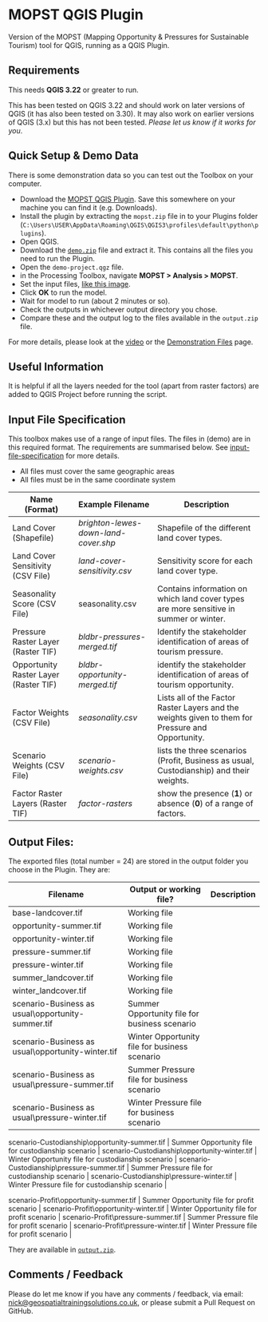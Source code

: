# MOPST QGIS Plugin
Version of the MOPST (Mapping Opportunity & Pressures for Sustainable Tourism) tool for QGIS, running as a QGIS Plugin.

## Requirements

This needs **QGIS 3.22** or greater to run.

This has been tested on QGIS 3.22 and should work on later versions of QGIS (it has also been tested on 3.30). It may also work on earlier versions of QGIS (3.x) but this has not been tested. *Please let us know if it works for you*. 

## Quick Setup & Demo Data

There is some demonstration data so you can test out the Toolbox on your computer. 

- Download the [MOPST QGIS Plugin](). Save this somewhere on your machine you can find it (e.g. Downloads). 
- Install the plugin by extracting the `mopst.zip` file in to your Plugins folder (`C:\Users\USER\AppData\Roaming\QGIS\QGIS3\profiles\default\python\plugins`).
- Open QGIS.
- Download the [`demo.zip`]() file and extract it. This contains all the files you need to run the Plugin. 
- Open the `demo-project.qgz` file. 
- in the Processing Toolbox, navigate **MOPST > Analysis > MOPST**. 
- Set the input files, [like this image](). 
- Click **OK** to run the model.
- Wait for model to run (about 2 minutes or so). 
- Check the outputs in whichever output directory you chose. 
- Compare these and the output log to the files available in the `output.zip` file. 


For more details, please look at the [video]() or the [Demonstration Files]() page. 
 
 
## Useful Information

It is helpful if all the layers needed for the tool (apart from raster factors) are added to QGIS Project before running the script. 
  
  
## Input File Specification

This toolbox makes use of a range of input files. The files in (demo) are in this required format. The requirements are summarised below. See [input-file-specification](input-file-specification.md) for more details. 

- All files must cover the same geographic areas
- All files must be in the same coordinate system 

Name (Format) | Example Filename | Description
-- | -- | -- 
Land Cover (Shapefile) | *brighton-lewes-down-land-cover.shp* | Shapefile of the different land cover types. 
Land Cover Sensitivity (CSV File) | *land-cover-sensitivity.csv* | Sensitivity score for each land cover type.
Seasonality Score (CSV File) | seasonality.csv | Contains information on which land cover types are more sensitive in summer or winter. 
Pressure Raster Layer (Raster TIF) | *bldbr-pressures-merged.tif* | Identify the stakeholder identification of areas of tourism pressure. 
Opportunity Raster Layer (Raster TIF) | *bldbr-opportunity-merged.tif* | identify the stakeholder identification of areas of tourism opportunity. 
Factor Weights (CSV File) | *seasonality.csv* | Lists all of the Factor Raster Layers and the weights given to them for Pressure and Opportunity.
Scenario Weights (CSV File) | *scenario-weights.csv* | lists the three scenarios (Profit, Business as usual, Custodianship) and their weights. 
Factor Raster Layers (Raster TIF) | *factor-rasters* | show the presence (**1**) or absence (**0**) of a range of factors. 
  
 
## Output Files:

The exported files (total number = 24) are stored in the output folder you choose in the Plugin. They are:

Filename | Output or working file? | Description
-- | -- | --
base-landcover.tif | Working file | 
opportunity-summer.tif | Working file | 
opportunity-winter.tif | Working file | 
pressure-summer.tif | Working file | 
pressure-winter.tif | Working file | 
summer_landcover.tif | Working file |
winter_landcover.tif | Working file |
scenario-Business as usual\opportunity-summer.tif | Summer Opportunity file for business scenario | 
scenario-Business as usual\opportunity-winter.tif | Winter Opportunity file for business scenario | 
scenario-Business as usual\pressure-summer.tif | Summer Pressure file for business scenario | 
scenario-Business as usual\pressure-winter.tif | Winter Pressure file for business scenario | 

scenario-Custodianship\opportunity-summer.tif | Summer Opportunity file for custodianship scenario | 
scenario-Custodianship\opportunity-winter.tif | Winter Opportunity file for custodianship scenario | 
scenario-Custodianship\pressure-summer.tif | Summer Pressure file for custodianship scenario | 
scenario-Custodianship\pressure-winter.tif | Winter Pressure file for custodianship scenario | 

scenario-Profit\opportunity-summer.tif | Summer Opportunity file for profit scenario | 
scenario-Profit\opportunity-winter.tif | Winter Opportunity file for profit scenario | 
scenario-Profit\pressure-summer.tif | Summer Pressure file for profit scenario | 
scenario-Profit\pressure-winter.tif | Winter Pressure file for profit scenario | 

They are available in [`output.zip`](). 
 

## Comments / Feedback

Please do let me know if you have any comments / feedback, via email: [nick@geospatialtrainingsolutions.co.uk](mailto:nick@geospatialtrainingsolutions.co.uk), or please submit a Pull Request on GitHub. 
 
 